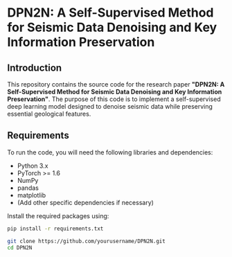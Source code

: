 # DPN2N: A Self-Supervised Method for Seismic Data Denoising and Key Information Preservation

## Introduction
This repository contains the source code for the research paper **"DPN2N: A Self-Supervised Method for Seismic Data Denoising and Key Information Preservation"**. The purpose of this code is to implement a self-supervised deep learning model designed to denoise seismic data while preserving essential geological features.

## Requirements
To run the code, you will need the following libraries and dependencies:

- Python 3.x
- PyTorch >= 1.6
- NumPy
- pandas
- matplotlib
- (Add other specific dependencies if necessary)

Install the required packages using:

```bash
pip install -r requirements.txt

git clone https://github.com/yourusername/DPN2N.git
cd DPN2N
